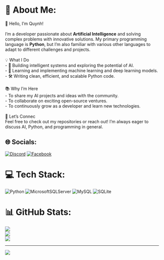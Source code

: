 # 💫 About Me:
👋 Hello, I’m Quynh!<br><br>I’m a developer passionate about **Artificial Intelligence** and solving complex problems with innovative solutions. My primary programming language is **Python**, but I’m also familiar with various other languages to adapt to different challenges and projects.  <br><br>💡 What I Do<br>- 🤖 Building intelligent systems and exploring the potential of AI.  <br>- 🧠 Learning and implementing machine learning and deep learning models.  <br>- 🛠️ Writing clean, efficient, and scalable Python code.  <br><br>📚 Why I’m Here <br>- To share my AI projects and ideas with the community.  <br>- To collaborate on exciting open-source ventures.  <br>- To continuously grow as a developer and learn new technologies.  <br><br>🔗 Let’s Connec<br>Feel free to check out my repositories or reach out! I’m always eager to discuss AI, Python, and programming in general.  


## 🌐 Socials:
[![Discord](https://img.shields.io/badge/Discord-%237289DA.svg?logo=discord&logoColor=white)](https://discord.gg/quunh) [![Facebook](https://img.shields.io/badge/Facebook-%231877F2.svg?logo=Facebook&logoColor=white)](https://facebook.com/Bedanntq) 

# 💻 Tech Stack:
![Python](https://img.shields.io/badge/python-3670A0?style=for-the-badge&logo=python&logoColor=ffdd54) ![MicrosoftSQLServer](https://img.shields.io/badge/Microsoft%20SQL%20Server-CC2927?style=for-the-badge&logo=microsoft%20sql%20server&logoColor=white) ![MySQL](https://img.shields.io/badge/mysql-4479A1.svg?style=for-the-badge&logo=mysql&logoColor=white) ![SQLite](https://img.shields.io/badge/sqlite-%2307405e.svg?style=for-the-badge&logo=sqlite&logoColor=white)
# 📊 GitHub Stats:
![](https://github-readme-stats.vercel.app/api?username=bedanntq&theme=transparent&hide_border=false&include_all_commits=false&count_private=false)<br/>
![](https://github-readme-streak-stats.herokuapp.com/?user=bedanntq&theme=transparent&hide_border=false)<br/>
![](https://github-readme-stats.vercel.app/api/top-langs/?username=bedanntq&theme=transparent&hide_border=false&include_all_commits=false&count_private=false&layout=compact)

---
[![](https://visitcount.itsvg.in/api?id=bedanntq&icon=0&color=0)](https://visitcount.itsvg.in)

<!-- Proudly created with GPRM ( https://gprm.itsvg.in ) -->
